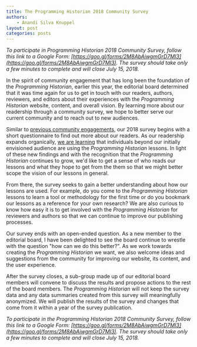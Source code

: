 ```yaml
---
title: The Programming Historian 2018 Community Survey
authors:
    - Anandi Silva Knuppel
layout: post
categories: posts 
---
```


*To participate in Programming Historian 2018 Community Survey, follow this link to a Google Form: [https://goo.gl/forms/2M8AbAiwgmGrD7MI3](https://goo.gl/forms/2M8AbAiwgmGrD7MI3). The survey should take only a few minutes to complete and will close July 15, 2018.*

In the spirit of community engagement that has long been the foundation of the _Programming Historian_, earlier this year, the editorial board determined that it was time again for us to get in touch with our readers, authors, reviewers, and editors about their experiences with the _Programming Historian_ website, content, and overall vision. By learning more about our readership through a community survey, we hope to better serve our current community and to reach out to new audiences.

Similar to [previous community engagements](https://programminghistorian.org/posts/PH-commitment-to-diversity), our 2018 survey begins with a short questionnaire to find out more about our readers. As our readership expands organically, [we are learning](https://programminghistorian.org/posts/programming-historian-india) that individuals beyond our initially envisioned audience are using the _Programming Historian_ lessons. In light of these new findings and with the recognition that the _Programming Historian_ continues to grow, we'd like to get a sense of who reads our lessons and what they hope to get from the them so that we might better scope the vision of our lessons in general.

From there, the survey seeks to gain a better understanding about how our lessons are used. For example, do you come to the _Programming Historian_ lessons to learn a tool or methodology for the first time or do you bookmark our lessons as a reference for your own research? We are also curious to know how easy it is to get involved with the _Programming Historian_ for reviewers and authors so that we can continue to improve our publishing processes.

Our survey ends with an open-ended question. As a new member to the editorial board, I have been delighted to see the board continue to wrestle with the question "how can we do this better?". As we work towards creating the _Programming Historian_ we want, we also welcome ideas and suggestions from the community for improving our website, its content, and the user experience.

After the survey closes, a sub-group made up of our editorial board members will convene to discuss the results and propose actions to the rest of the board members. The _Programming Historian_ will not keep the survey data and any data summaries created from this survey will meaningfully anonymized. We will publish the results of the survey and changes that come from it within a year of the survey publication. 

*To participate in the Programming Historian 2018 Community Survey, follow this link to a Google Form: [https://goo.gl/forms/2M8AbAiwgmGrD7MI3](https://goo.gl/forms/2M8AbAiwgmGrD7MI3). The survey should take only a few minutes to complete and will close July 15, 2018.*
